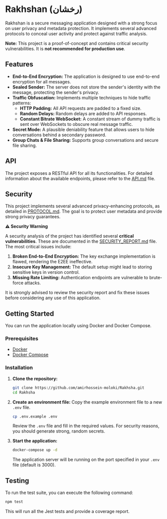 # Rakhshan (رخشان)

Rakhshan is a secure messaging application designed with a strong focus on user privacy and metadata protection. It implements several advanced protocols to conceal user activity and protect against traffic analysis.

**Note:** This project is a proof-of-concept and contains critical security vulnerabilities. It is **not recommended for production use**.

## Features

*   **End-to-End Encryption:** The application is designed to use end-to-end encryption for all messages.
*   **Sealed Sender:** The server does not store the sender's identity with the message, protecting the sender's privacy.
*   **Traffic Obfuscation:** Implements multiple techniques to hide traffic patterns:
    *   **HTTP Padding:** All API requests are padded to a fixed size.
    *   **Random Delays:** Random delays are added to API responses.
    *   **Constant Bitrate WebSocket:** A constant stream of dummy traffic is sent over WebSockets to obscure real message traffic.
*   **Secret Mode:** A plausible deniability feature that allows users to hide conversations behind a secondary password.
*   **Group Chats & File Sharing:** Supports group conversations and secure file sharing.

## API

The project exposes a RESTful API for all its functionalities. For detailed information about the available endpoints, please refer to the [API.md](./API.md) file.

## Security

This project implements several advanced privacy-enhancing protocols, as detailed in [PROTOCOL.md](./PROTOCOL.md). The goal is to protect user metadata and provide strong privacy guarantees.

**⚠️ Security Warning**

A security analysis of the project has identified several **critical vulnerabilities**. These are documented in the [SECURITY_REPORT.md](./SECURITY_REPORT.md) file. The most critical issues include:

1.  **Broken End-to-End Encryption:** The key exchange implementation is flawed, rendering the E2EE ineffective.
2.  **Insecure Key Management:** The default setup might lead to storing sensitive keys in version control.
3.  **Missing Rate Limiting:** Authentication endpoints are vulnerable to brute-force attacks.

It is strongly advised to review the security report and fix these issues before considering any use of this application.

## Getting Started

You can run the application locally using Docker and Docker Compose.

### Prerequisites

*   [Docker](https://www.docker.com/get-started)
*   [Docker Compose](https://docs.docker.com/compose/install/)

### Installation

1.  **Clone the repository:**
    ```bash
    git clone https://github.com/amirhossein-moloki/Rakhsha.git
    cd Rakhsha
    ```

2.  **Create an environment file:**
    Copy the example environment file to a new `.env` file.
    ```bash
    cp .env.example .env
    ```
    Review the `.env` file and fill in the required values. For security reasons, you should generate strong, random secrets.

3.  **Start the application:**
    ```bash
    docker-compose up -d
    ```
    The application server will be running on the port specified in your `.env` file (default is 3000).

## Testing

To run the test suite, you can execute the following command:

```bash
npm test
```

This will run all the Jest tests and provide a coverage report.
